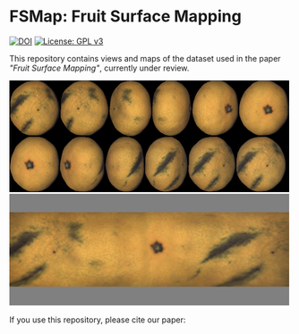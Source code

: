 # FSMap: Fruit Surface Mapping

[![DOI](https://zenodo.org/badge/386282468.svg)](https://zenodo.org/badge/latestdoi/386282468)
[![License: GPL v3](https://img.shields.io/badge/License-GPLv3-blue.svg)](https://www.gnu.org/licenses/gpl-3.0)

This repository contains views and maps of the dataset used in the paper _"Fruit Surface Mapping"_, currently under review.

<img src="obj0022.png" width="500" height="200" />
<img src="obj0022_map.png" width="500" height="200" />

If you use this repository, please cite our paper:
